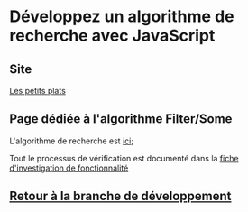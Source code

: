 # Développez un algorithme de recherche avec JavaScript

## Site

[Les petits plats](https://nabil-y.github.io/NabilYassine_7_13032022/)

## Page dédiée à l'algorithme Filter/Some

L'algorithme de recherche est [ici](https://github.com/Nabil-Y/NabilYassine_7_13032022/blob/searchMap/scripts/search.js);

Tout le processus de vérification est documenté dans la [fiche d'investigation de fonctionnalité](https://github.com/Nabil-Y/NabilYassine_7_13032022/blob/dev/Fiche_d'investigation_de_fonctionnalite.pdf)

## [Retour à la branche de développement](https://github.com/Nabil-Y/NabilYassine_7_13032022/tree/dev)

